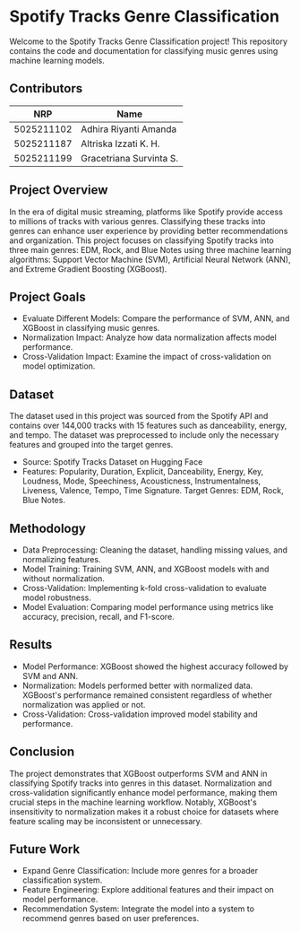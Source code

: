 # Spotify Tracks Genre Classification

Welcome to the Spotify Tracks Genre Classification project! This repository contains the code and documentation for classifying music genres using machine learning models.

## Contributors

| NRP        | Name                        |
| ---------- | --------------------------- |
| 5025211102 | Adhira Riyanti Amanda |
| 5025211187 | Altriska Izzati K. H.       |
| 5025211199 | Gracetriana Survinta S.       |


## Project Overview
In the era of digital music streaming, platforms like Spotify provide access to millions of tracks with various genres. Classifying these tracks into genres can enhance user experience by providing better recommendations and organization. This project focuses on classifying Spotify tracks into three main genres: EDM, Rock, and Blue Notes using three machine learning algorithms: Support Vector Machine (SVM), Artificial Neural Network (ANN), and Extreme Gradient Boosting (XGBoost).

## Project Goals
- Evaluate Different Models: Compare the performance of SVM, ANN, and XGBoost in classifying music genres.
- Normalization Impact: Analyze how data normalization affects model performance.
- Cross-Validation Impact: Examine the impact of cross-validation on model optimization.

## Dataset
The dataset used in this project was sourced from the Spotify API and contains over 144,000 tracks with 15 features such as danceability, energy, and tempo. The dataset was preprocessed to include only the necessary features and grouped into the target genres.

- Source: Spotify Tracks Dataset on Hugging Face
- Features: Popularity, Duration, Explicit, Danceability, Energy, Key, Loudness, Mode, Speechiness, Acousticness, Instrumentalness, Liveness, Valence, Tempo, Time Signature.
Target Genres: EDM, Rock, Blue Notes.

## Methodology
- Data Preprocessing: Cleaning the dataset, handling missing values, and normalizing features.
- Model Training: Training SVM, ANN, and XGBoost models with and without normalization.
- Cross-Validation: Implementing k-fold cross-validation to evaluate model robustness.
- Model Evaluation: Comparing model performance using metrics like accuracy, precision, recall, and F1-score.

## Results
- Model Performance: XGBoost showed the highest accuracy followed by SVM and ANN.
- Normalization: Models performed better with normalized data. XGBoost's performance remained consistent regardless of whether normalization was applied or not.
- Cross-Validation: Cross-validation improved model stability and performance.

## Conclusion
The project demonstrates that XGBoost outperforms SVM and ANN in classifying Spotify tracks into genres in this dataset. Normalization and cross-validation significantly enhance model performance, making them crucial steps in the machine learning workflow. Notably, XGBoost's insensitivity to normalization makes it a robust choice for datasets where feature scaling may be inconsistent or unnecessary.

## Future Work
- Expand Genre Classification: Include more genres for a broader classification system.
- Feature Engineering: Explore additional features and their impact on model performance.
- Recommendation System: Integrate the model into a system to recommend genres based on user preferences.


